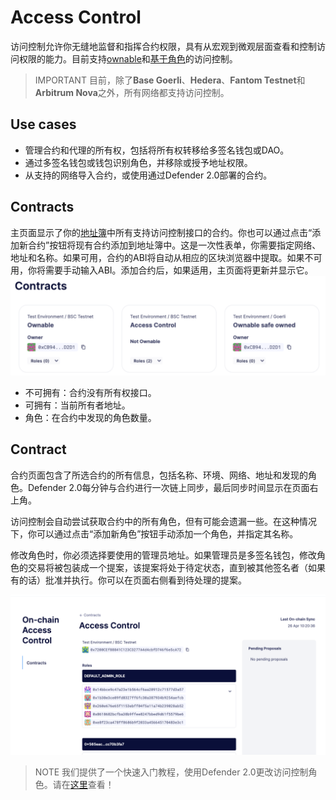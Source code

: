# Access Control
访问控制允许你无缝地监督和指挥合约权限，具有从宏观到微观层面查看和控制访问权限的能力。目前支持[ownable](/Contracts/Contracts.4.x/Access-Control.md#ownership-and-ownable)和[基于角色](/Contracts/Contracts.4.x/Access-Control.md#role-based-access-control)的访问控制。

> IMPORTANT
目前，除了**Base Goerli**、**Hedera**、**Fantom Testnet**和**Arbitrum Nova**之外，所有网络都支持访问控制。

## Use cases
* 管理合约和代理的所有权，包括将所有权转移给多签名钱包或DAO。
* 通过多签名钱包或钱包识别角色，并移除或授予地址权限。
* 从支持的网络导入合约，或使用通过Defender 2.0部署的合约。

## Contracts
主页面显示了你的[地址簿](../../Manage/Manage.md#address-book)中所有支持访问控制接口的合约。你也可以通过点击“添加新合约”按钮将现有合约添加到地址簿中。这是一次性表单，你需要指定网络、地址和名称。如果可用，合约的ABI将自动从相应的区块浏览器中提取。如果不可用，你将需要手动输入ABI。添加合约后，如果适用，主页面将更新并显示它。
![access-control](img/access-control.png)

* 不可拥有：合约没有所有权接口。
* 可拥有：当前所有者地址。
* 角色：在合约中发现的角色数量。

## Contract
合约页面包含了所选合约的所有信息，包括名称、环境、网络、地址和发现的角色。Defender 2.0每分钟与合约进行一次链上同步，最后同步时间显示在页面右上角。

访问控制会自动尝试获取合约中的所有角色，但有可能会遗漏一些。在这种情况下，你可以通过点击“添加新角色”按钮手动添加一个角色，并指定其名称。

修改角色时，你必须选择要使用的管理员地址。如果管理员是多签名钱包，修改角色的交易将被包装成一个提案，该提案将处于待定状态，直到被其他签名者（如果有的话）批准并执行。你可以在页面右侧看到待处理的提案。

![access-control-contract](img/access-control-contract.png)

> NOTE
我们提供了一个快速入门教程，使用Defender 2.0更改访问控制角色。请在[这里](../../Tutorials/Access-Control/Access-Control.md)查看！